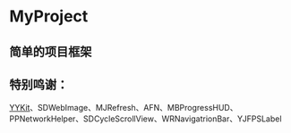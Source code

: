 # MyProject
## 简单的项目框架
特别鸣谢：
-------
[YYKit](https://github.com/ibireme/YYKit)、SDWebImage、MJRefresh、AFN、MBProgressHUD、PPNetworkHelper、SDCycleScrollView、WRNavigatrionBar、YJFPSLabel
